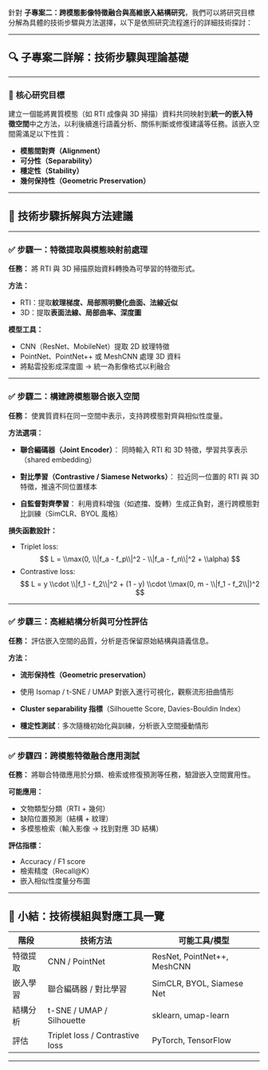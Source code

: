 
針對 **子專案二：跨模態影像特徵融合與高維嵌入結構研究**，我們可以將研究目標分解為具體的技術步驟與方法選擇，以下是依照研究流程進行的詳細技術探討：

---

## 🔍 子專案二詳解：技術步驟與理論基礎

---

### 🎯 **核心研究目標**

建立一個能將異質模態（如 RTI 成像與 3D 掃描）資料共同映射到**統一的嵌入特徵空間**中之方法，以利後續進行語義分析、關係判斷或修復建議等任務。該嵌入空間需滿足以下性質：

* **模態間對齊（Alignment）**
* **可分性（Separability）**
* **穩定性（Stability）**
* **幾何保持性（Geometric Preservation）**

---

## 🧪 技術步驟拆解與方法建議

---

### ✅ 步驟一：特徵提取與模態映射前處理

**任務：**
將 RTI 與 3D 掃描原始資料轉換為可學習的特徵形式。

**方法：**

* RTI：提取**紋理梯度、局部照明變化曲面、法線近似**
* 3D：提取**表面法線、局部曲率、深度圖**

**模型工具：**

* CNN（ResNet、MobileNet）提取 2D 紋理特徵
* PointNet、PointNet++ 或 MeshCNN 處理 3D 資料
* 將點雲投影成深度圖 → 統一為影像格式以利融合

---

### ✅ 步驟二：構建跨模態聯合嵌入空間

**任務：**
使異質資料在同一空間中表示，支持跨模態對齊與相似性度量。

**方法選項：**

* **聯合編碼器（Joint Encoder）**：
  同時輸入 RTI 和 3D 特徵，學習共享表示（shared embedding）

* **對比學習（Contrastive / Siamese Networks）**：
  拉近同一位置的 RTI 與 3D 特徵，推遠不同位置樣本

* **自監督對齊學習**：
  利用資料增強（如遮擋、旋轉）生成正負對，進行跨模態對比訓練（SimCLR、BYOL 風格）

**損失函數設計：**

* Triplet loss:
$$
    L = \\max(0, \\|f_a - f_p\\|^2 - \\|f_a - f_n\\|^2 + \\alpha)
$$
* Contrastive loss:
$$
    L = y \\cdot \\|f_1 - f_2\\|^2 + (1 - y) \\cdot \\max(0, m - \\|f_1 - f_2\\|)^2
$$
---

### ✅ 步驟三：高維結構分析與可分性評估

**任務：**
評估嵌入空間的品質，分析是否保留原始結構與語義信息。

**方法：**

* **流形保持性（Geometric preservation）**

* 使用 Isomap / t-SNE / UMAP 對嵌入進行可視化，觀察流形扭曲情形
* **Cluster separability 指標**（Silhouette Score, Davies-Bouldin Index）
* **穩定性測試**：多次隨機初始化與訓練，分析嵌入空間擾動情形

---

### ✅ 步驟四：跨模態特徵融合應用測試

**任務：**
將聯合特徵應用於分類、檢索或修復預測等任務，驗證嵌入空間實用性。

**可能應用：**

* 文物類型分類（RTI + 幾何）
* 缺陷位置預測（結構 + 紋理）
* 多模態檢索（輸入影像 → 找到對應 3D 結構）

**評估指標：**

* Accuracy / F1 score
* 檢索精度（Recall\@K）
* 嵌入相似性度量分布圖

---

## 🧩 小結：技術模組與對應工具一覽

| 階段   | 技術方法                            | 可能工具/模型                     |
| ---- | ------------------------------- | --------------------------- |
| 特徵提取 | CNN / PointNet                  | ResNet, PointNet++, MeshCNN |
| 嵌入學習 | 聯合編碼器 / 對比學習                    | SimCLR, BYOL, Siamese Net   |
| 結構分析 | t-SNE / UMAP / Silhouette       | sklearn, umap-learn         |
| 評估   | Triplet loss / Contrastive loss | PyTorch, TensorFlow         |

---


